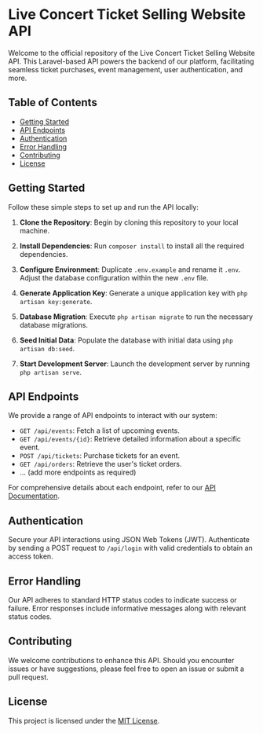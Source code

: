 # Live Concert Ticket Selling Website API

Welcome to the official repository of the Live Concert Ticket Selling Website API. This Laravel-based API powers the backend of our platform, facilitating seamless ticket purchases, event management, user authentication, and more.

## Table of Contents

- [Getting Started](#getting-started)
- [API Endpoints](#api-endpoints)
- [Authentication](#authentication)
- [Error Handling](#error-handling)
- [Contributing](#contributing)
- [License](#license)

## Getting Started

Follow these simple steps to set up and run the API locally:

1. **Clone the Repository**: Begin by cloning this repository to your local machine.
   
2. **Install Dependencies**: Run `composer install` to install all the required dependencies.

3. **Configure Environment**: Duplicate `.env.example` and rename it `.env`. Adjust the database configuration within the new `.env` file.

4. **Generate Application Key**: Generate a unique application key with `php artisan key:generate`.

5. **Database Migration**: Execute `php artisan migrate` to run the necessary database migrations.

6. **Seed Initial Data**: Populate the database with initial data using `php artisan db:seed`.

7. **Start Development Server**: Launch the development server by running `php artisan serve`.

## API Endpoints

We provide a range of API endpoints to interact with our system:

- `GET /api/events`: Fetch a list of upcoming events.
- `GET /api/events/{id}`: Retrieve detailed information about a specific event.
- `POST /api/tickets`: Purchase tickets for an event.
- `GET /api/orders`: Retrieve the user's ticket orders.
- ... (add more endpoints as required)

For comprehensive details about each endpoint, refer to our [API Documentation](/docs/api.md).

## Authentication

Secure your API interactions using JSON Web Tokens (JWT). Authenticate by sending a POST request to `/api/login` with valid credentials to obtain an access token.

## Error Handling

Our API adheres to standard HTTP status codes to indicate success or failure. Error responses include informative messages along with relevant status codes.

## Contributing

We welcome contributions to enhance this API. Should you encounter issues or have suggestions, please feel free to open an issue or submit a pull request.

## License

This project is licensed under the [MIT License](LICENSE).
